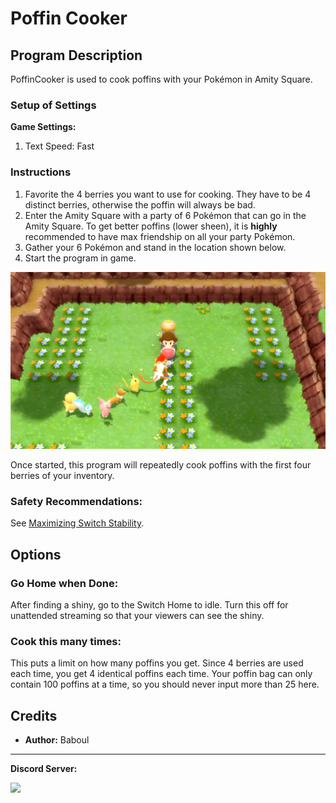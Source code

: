 # Poffin Cooker

## Program Description

PoffinCooker is used to cook poffins with your Pokémon in Amity Square.

### Setup of Settings

**Game Settings:**
1. Text Speed: Fast

### Instructions

1. Favorite the 4 berries you want to use for cooking. They have to be 4 distinct berries, otherwise the poffin will always be bad.
2. Enter the Amity Square with a party of 6 Pokémon that can go in the Amity Square. To get better poffins (lower sheen), it is **highly** recommended to have max friendship on all your party Pokémon.
3. Gather your 6 Pokémon and stand in the location shown below.
4. Start the program in game.

<img src="images/PoffinCooker-0.png">

Once started, this program will repeatedly cook poffins with the first four berries of your inventory.

### Safety Recommendations:

See [Maximizing Switch Stability](https://github.com/PokemonAutomation/Microcontroller/blob/master/Wiki/Programs/NintendoSwitch/SwitchStability.md).


## Options

### Go Home when Done:

After finding a shiny, go to the Switch Home to idle. Turn this off for unattended streaming so that your viewers can see the shiny.

### Cook this many times:

This puts a limit on how many poffins you get. Since 4 berries are used each time, you get 4 identical poffins each time. Your poffin bag can only contain 100 poffins at a time, so you should never input more than 25 here.


## Credits

- **Author:** Baboul



<hr>

**Discord Server:** 

[<img src="https://canary.discordapp.com/api/guilds/695809740428673034/widget.png?style=banner2">](https://discord.gg/cQ4gWxN)
